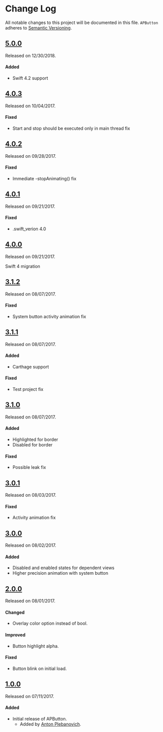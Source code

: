 # Change Log
All notable changes to this project will be documented in this file.
`APButton` adheres to [Semantic Versioning](http://semver.org/).

## [5.0.0](https://github.com/APUtils/APButton/releases/tag/5.0.0)
Released on 12/30/2018.

#### Added
- Swift 4.2 support


## [4.0.3](https://github.com/APUtils/APButton/releases/tag/4.0.3)
Released on 10/04/2017.

#### Fixed
- Start and stop should be executed only in main thread fix


## [4.0.2](https://github.com/APUtils/APButton/releases/tag/4.0.2)
Released on 09/28/2017.

#### Fixed
- Immediate -stopAnimating() fix


## [4.0.1](https://github.com/APUtils/APButton/releases/tag/4.0.1)
Released on 09/21/2017.

#### Fixed
- .swift_verion 4.0


## [4.0.0](https://github.com/APUtils/APButton/releases/tag/4.0.0)
Released on 09/21/2017.

Swift 4 migration


## [3.1.2](https://github.com/APUtils/APButton/releases/tag/3.1.2)
Released on 08/07/2017.

#### Fixed
- System button activity animation fix


## [3.1.1](https://github.com/APUtils/APButton/releases/tag/3.1.1)
Released on 08/07/2017.

#### Added
- Carthage support

#### Fixed
- Test project fix


## [3.1.0](https://github.com/APUtils/APButton/releases/tag/3.1.0)
Released on 08/07/2017.

#### Added
- Highlighted for border
- Disabled for border

#### Fixed
- Possible leak fix


## [3.0.1](https://github.com/APUtils/APButton/releases/tag/3.0.1)
Released on 08/03/2017.

#### Fixed
- Activity animation fix


## [3.0.0](https://github.com/APUtils/APButton/releases/tag/3.0.0)
Released on 08/02/2017.

#### Added
- Disabled and enabled states for dependent views
- Higher precision animation with system button


## [2.0.0](https://github.com/APUtils/APButton/releases/tag/2.0.0)
Released on 08/01/2017.

#### Changed
- Overlay color option instead of bool.

#### Improved
- Button highlight alpha.

#### Fixed
- Button blink on initial load.


## [1.0.0](https://github.com/APUtils/APButton/releases/tag/1.0.0)
Released on 07/11/2017.

#### Added
- Initial release of APButton.
  - Added by [Anton Plebanovich](https://github.com/anton-plebanovich).
